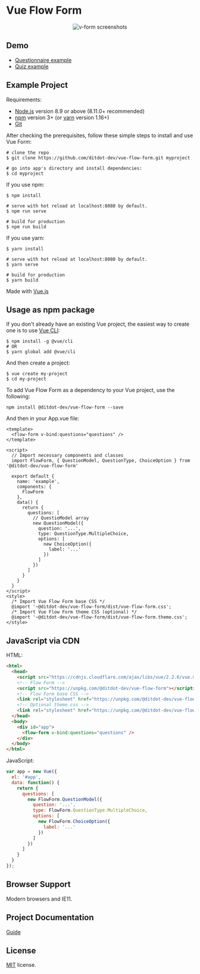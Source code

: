 # Vue Flow Form

<p align="center">
  <img src="https://www.ditdot.hr/demo/vff/visuals/v-form-green-full-rotate-02.png" alt="v-form screenshots">
</p>

## Demo

* [Questionnaire example](https://www.ditdot.hr/demo/vff/questionnaire/)
* [Quiz example](https://www.ditdot.hr/demo/vff/quiz/)

## Example Project

Requirements:

* [Node.js](https://nodejs.org/en/) version 8.9 or above (8.11.0+ recommended)
* [npm](https://www.npmjs.com/get-npm) version 3+ (or [yarn](https://yarnpkg.com/lang/en/docs/install/) version 1.16+)
* [Git](https://git-scm.com/)

After checking the prerequisites, follow these simple steps to install and use Vue Form:

```shell
# clone the repo
$ git clone https://github.com/ditdot-dev/vue-flow-form.git myproject

# go into app's directory and install dependencies:
$ cd myproject
```

If you use npm:

```shell
$ npm install

# serve with hot reload at localhost:8080 by default.
$ npm run serve

# build for production
$ npm run build
```

If you use yarn:

```shell
$ yarn install

# serve with hot reload at localhost:8080 by default.
$ yarn serve

# build for production
$ yarn build
```

Made with [Vue.js](https://vuejs.org/)

## Usage as npm package

If you don't already have an existing Vue project, the easiest way to create one is to use [Vue CLI](https://cli.vuejs.org/):

```shell
$ npm install -g @vue/cli
# OR
$ yarn global add @vue/cli
```

And then create a project:

```shell
$ vue create my-project
$ cd my-project
```

To add Vue Flow Form as a dependency to your Vue project, use the following:

```shell
npm install @ditdot-dev/vue-flow-form --save
```

And then in your App.vue file:

```vue
<template>
  <flow-form v-bind:questions="questions" />
</template>

<script>
  // Import necessary components and classes
  import FlowForm, { QuestionModel, QuestionType, ChoiceOption } from '@ditdot-dev/vue-flow-form'

  export default {
    name: 'example',
    components: {
      FlowForm
    },
    data() {
      return {
        questions: [
          // QuestioModel array
          new QuestionModel({
            question: '...',
            type: QuestionType.MultipleChoice,
            options: [
              new ChoiceOption({
                label: '...'
              })
            ]
          })
        ]
      }
    }
  }
</script>
<style>
  /* Import Vue Flow Form base CSS */
  @import '~@ditdot-dev/vue-flow-form/dist/vue-flow-form.css';
  /* Import Vue Flow Form theme CSS (optional) */
  @import '~@ditdot-dev/vue-flow-form/dist/vue-flow-form.theme.css';
</style>
```

## JavaScript via CDN

HTML:

```html
<html>
  <head>
    <script src="https://cdnjs.cloudflare.com/ajax/libs/vue/2.2.6/vue.min.js"></script>
    <!-- Flow Form -->
    <script src="https://unpkg.com/@ditdot-dev/vue-flow-form"></script>
    <!-- Flow Form base CSS -->
    <link rel="stylesheet" href="https://unpkg.com/@ditdot-dev/vue-flow-form/dist/vue-flow-form.min.css">
    <!-- Optional theme.css -->
    <link rel="stylesheet" href="https://unpkg.com/@ditdot-dev/vue-flow-form/dist/vue-flow-form.theme.css">
  </head>
  <body>
    <div id="app">
      <flow-form v-bind:questions="questions" />
    </div>
  </body>
</html>
```

JavaScript:

```js
var app = new Vue({
  el: '#app',
  data: function() {
    return {
      questions: [
        new FlowForm.QuestionModel({
          question: '...',
          type: FlowForm.QuestionType.MultipleChoice,
          options: [
            new FlowForm.ChoiceOption({
              label: '...'
            })
          ]
        })
      ]
    }
  }
});
```
## Browser Support

Modern browsers and IE11.

## Project Documentation

[Guide](https://www.ditdot.hr/en/docs/vue-flow-form-guide)

## License

[MIT](https://github.com/ditdot-dev/vue-flow-form/blob/master/LICENSE) license.
